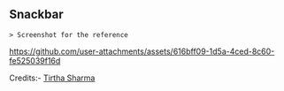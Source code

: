 ## Snackbar

    > Screenshot for the reference

https://github.com/user-attachments/assets/616bff09-1d5a-4ced-8c60-fe525039f16d


Credits:- [Tirtha Sharma](https://github.com/genze121 "Tirtha Sharma")
